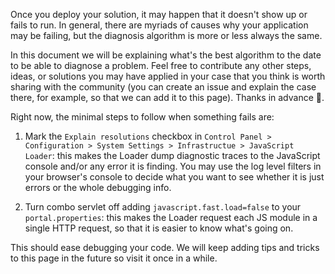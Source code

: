 Once you deploy your solution, it may happen that it doesn't show up or fails to run. In general, there are myriads of causes why your application may be failing, but the diagnosis algorithm is more or less always the same.

In this document we will be explaining what's the best algorithm to the date to be able to diagnose a problem. Feel free to contribute any other steps, ideas, or solutions you may have applied in your case that you think is worth sharing with the community (you can create an issue and explain the case there, for example, so that we can add it to this page). Thanks in advance :slightly_smiling_face:.

Right now, the minimal steps to follow when something fails are:

1. Mark the `Explain resolutions` checkbox in `Control Panel > Configuration > System Settings > Infrastructue > JavaScript Loader`: this makes the Loader dump diagnostic traces to the JavaScript console and/or any error it is finding. You may use the log level filters in your browser's console to decide what you want to see whether it is just errors or the whole debugging info.

2. Turn combo servlet off adding `javascript.fast.load=false` to your `portal.properties`: this makes the Loader request each JS module in a single HTTP request, so that it is easier to know what's going on.

This should ease debugging your code. We will keep adding tips and tricks to this page in the future so visit it once in a while.